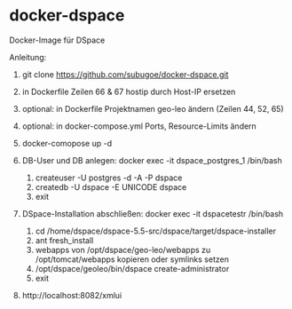 # docker-dspace
Docker-Image für DSpace

Anleitung:

1. git clone https://github.com/subugoe/docker-dspace.git

2. in Dockerfile Zeilen 66 & 67 hostip durch Host-IP ersetzen

2. optional: in Dockerfile Projektnamen geo-leo ändern (Zeilen 44, 52, 65)

3. optional: in docker-compose.yml Ports, Resource-Limits ändern

4. docker-comopose up -d

5. DB-User und DB anlegen: docker exec -it dspace_postgres_1 /bin/bash
      1. createuser -U postgres -d -A -P dspace
      2. createdb -U dspace -E UNICODE dspace
      3. exit

6. DSpace-Installation abschließen: docker exec -it dspacetestr /bin/bash
      1. cd /home/dspace/dspace-5.5-src/dspace/target/dspace-installer
      2. ant fresh_install
      3. webapps von /opt/dspace/geo-leo/webapps zu /opt/tomcat/webapps kopieren oder symlinks setzen
      4. /opt/dspace/geoleo/bin/dspace create-administrator
      5. exit

7. http://localhost:8082/xmlui
